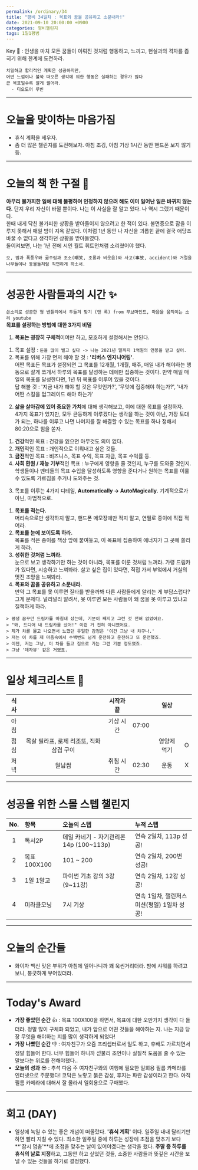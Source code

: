 ```yaml
---
permalink: /ordinary/34
title: "평비 34일차 : 목표와 꿈을 공유하고 소문내라!"
date: 2021-09-10 20:00:00 +0900
categories: 평비챌린지
tags: 1일1평범
---  
```

Key 🔑 : 인생을 마치 모든 꿈들이 이뤄진 것처럼 행동하고, 느끼고, 현실과의 격차를 좁히기 위해 한계에 도전하라.
```
치밀하고 합리적인 계획은 성공하지만,
어떤 느낌이나 불쑥 떠오른 생각에 의한 행동은 실패하는 경우가 많다
큰 목표일수록 잘게 썰어라.
  - 디오도어 루빈
```

---
# 오늘을 맞이하는 마음가짐
- 휴식 계획을 세우자.  
- 좀 더 많은 챌린지를 도전해보자. 아침 조깅, 아침 기상 1시간 동안 핸드폰 보지 않기 등.  

---
# 오늘의 책 한 구절 📕
**아무리 불가피한 일에 대해 불평하며 인정하지 않으려 해도 이미 일어난 일은 바뀌지 않는다.** 단지 우리 자신이 바뀔 뿐이다. 나는 이 사실을 잘 알고 있다. 나 역시 그랬기 때문이다.  
한때 내게 닥친 불가피한 상황을 받아들이지 않으려고 한 적이 있다. 불면증으로 잠을 이루지 못해서 매일 밤이 지옥 같았다. 이처럼 1년 동안 나 자신을 괴롭힌 끝에 결국 애당초 바꿀 수 없다고 생각하던 상황을 받아들였다.  
돌이켜보면, 나는 1년 전에 시인 월트 휘트먼처럼 소리쳤어야 했다.  

```
오, 밤과 폭풍우와 굶주림과 조소(嘲笑, 조롱과 비웃음)와 사고(事故, accident)와 거절을
나무들이나 동물들처럼 직면하게 하소서.
```

---
# 성공한 사람들과의 시간 ✨
`쓴소리로 성공한 형 벤틀리에서 두들겨 맞기 (댄 록) from 무브마인드, 마음을 움직이는 소리 youtube`  
**목표를 설정하는 방법에 대한 3가지 비밀**  
1. **목표는 굉장히 구체적**이여만 하고, 모호하게 설정해서는 안된다.  
  1) 목표 설정 : `돈을 많이 벌고 싶다 -> 나는 2021년 말까지 1억원의 연봉을 받고 싶어.`  
  2) 목표를 위해 가장 먼저 해야 할 것 : **'리버스 엔지니어링'**.  
    어떤 목표든 목표가 설정되면 그 목표를 12개월, 1개월, 매주, 매일 내가 해야하는 행동으로 잘게 쪼개서 하루의 목표를 달성하는 데에만 집중하는 것이다. 만약 매일 매일의 목표를 달성한다면, 1년 뒤 목표를 이루어 있을 것이다.  
    답 해볼 것 : '지금 내가 해야 할 것은 무엇인가?', '무엇에 집중해야 하는가?', '내가 어떤 스킬을 업그레이드 해야 하는가'  
2. **삶을 살아감에 있어 중요한 가치**에 대해 생각해보고, 이에 대한 목표를 설정하자.  
  4가지 목표가 있지만, 모두 균등하게 이루겠다는 생각을 하는 것이 아닌, 가장 토대가 되는, 하나를 이루고 나면 나머지를 잘 해결할 수 있는 목표를 하나 정해서 80:20으로 힘을 쏟자.  
  1) **건강**적인 목표 : 건강을 잃으면 아무것도 의미 없다.  
  2) **개인**적인 목표 : 개인적으로 이뤄내고 싶은 것들.  
  3) **금전**적인 목표 : 비즈니스, 목표 수익, 목표 자금, 목표 수익률 등.  
  4) **사회 환원 / 재능 기부**적인 목표 : 누구에게 영향을 줄 것인지, 누구를 도와줄 것인지. 학생들이나 멘티들의 목표 수입을 달성하도록 영향을 준다거나 원하는 목표를 이룰 수 있도록 가르침을 주거나 도와주는 것.  
3. 목표를 이루는 4가지 디테일, **Automatically -> AutoMagically.** 기계적으로가 아닌, 마법적으로.  
  1) **목표를 적는다.**  
    머리속으로만 생각하지 말고, 핸드폰 메모장에만 적지 말고, 연필로 종이에 직접 적어라.  
  2) **목표를 눈에 보이도록 하라.**  
    목표를 적은 종이를 책상 앞에 붙여놓고, 이 목표에 집중하여 에너지가 그 곳에 쏠리게 하라.  
  3) **성취한 것처럼 느껴라.**  
    눈으로 보고 생각하기만 하는 것이 아니라, 목표를 이룬 것처럼 느껴라. 가령 드림카가 있다면, 시승하고 느껴봐라. 살고 싶은 집이 있다면, 직접 가서 부엌에서 거실의 멋진 조망을 느껴봐라.  
  4) **목표와 꿈을 공유하고 소문내라.**  
    만약 그 목표를 못 이루면 질타를 받을까봐 다른 사람들에게 알리는 게 부담스럽다? 그게 문제다. 널리널리 알려서, 못 이루면 모든 사람들이 왜 꿈을 못 이루고 있냐고 질책하게 하라.  

    > 평생 꿈꾸던 드림카를 마침내 샀는데, 기분이 째지고 그런 것 전혀 없었어요.  
    > "와, 드디어 내 드림카를 샀어!" 이런 거 전혀 아니였어요.  
    > 제가 차를 몰고 나오면서 느꼈던 유일한 감정은 '이건 그냥 내 차구나.'  
    > 저는 이 차를 제 마음속에서 수백번도 넘게 운전하고 운전하고 또 운전했죠.  
    > 이젠, 저는 그냥, 이 차를 들고 집으로 가는 그런 기분 정도였죠.  
    > 그냥 '데자뷰' 같은 거였죠.  


---
# 일상 체크리스트 📃

| 식사 |  | 시작과 끝 |  | 일상 |  |
|:----:|:----:|:----:|:----:|:----:|:----:|
| 아침 |  | 기상 시간 | 07:00 |  |  |
| 점심 | 목살 필라프, 로제 리조또, 직화 삼겹 구이 |  |  | 영양제 먹기 | O |
| 저녁 | 월남쌈 | 취침 시간 | 02:30 | 운동 | X |

---
# 성공을 위한 스몰 스텝 챌린지

| No. | 항목 | 오늘의 스텝 | 누적 스텝 |
|:----:|:----|:----|:----|
| 1 | 독서2P | 데일 카네기 - 자기관리론 14p (100~113p) | 연속 2일차, 113p 성공! |
| 2 | 목표 100X100 | 101 ~ 200 | 연속 2일차, 200번 성공! |
| 3 | 1일 1알고 | 파이썬 기초 강의 3강 (9~11강) | 연속 2일차, 12강 성공! |
| 4 | 미라클모닝 | 7시 기상 | 연속 1일차, 챌린저스 미션(평일) 1일차 성공! |

---
# 오늘의 순간들
- 화이자 백신 맞은 부위가 아침에 일어나니까 꽤 욱씬거리더라. 밤에 샤워를 하려고 보니, 봉긋하게 부어있더라.

---
# Today's Award
- **가장 좋았던 순간** 👍 : 목표 100X100을 하면서, 목표에 대한 오만가지 생각이 다 들더라. 정말 많이 구체화 되었고, 내가 앞으로 어떤 것들을 해야하는 지. 나는 지금 당장 무엇을 해야하는 지를 많이 생각하게 되었다!
- **가장 나빴던 순간** 👎 : 여자친구가 요즘 프리셉터로서 일도 하고, 후배도 가르치면서 정말 힘들어 한다. 너무 힘들어 하니까 섣불리 조언이나 실질적 도움을 줄 수 있는 말보다는 위로를 전해야했다..
- **오늘의 성과** 😎 : 추석 다음 주 여자친구와의 여행에 필요한 일회용 필름 카메라를 인터넷으로 주문했다! 코닥은 노랗고 붉은 감성, 후지는 파란 감성이라고 한다. 아직 필름 카메라에 대해서 잘 몰라서 일회용으로 구매했다.

---
# 회고 (DAY)
- 일상에 녹일 수 있는 좋은 개념이 떠올랐다. **'휴식 계획'** 이다. 일주일 내내 달리기만 하면 빨리 지칠 수 있다. 최소한 일주일 중에 하루는 성장에 초점을 맞추기 보다 **'잠시 멈춤'**에 초점을 맞추는 날이 있어야겠다는 생각을 했다. **주말 중 하루를 휴식의 날로 지정**하고, 그동안 하고 싶었던 것들, 소중한 사람들과 뜻깊은 시간을 보낼 수 있는 것들을 하기로 결정했다.